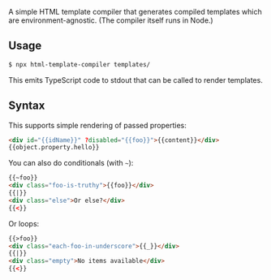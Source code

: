 A simple HTML template compiler that generates compiled templates which are environment-agnostic.
(The compiler itself runs in Node.)

## Usage

```bash
$ npx html-template-compiler templates/
```

This emits TypeScript code to stdout that can be called to render templates.

## Syntax

This supports simple rendering of passed properties:

```html
<div id="{{idName}}" ?disabled="{{foo}}">{{content}}</div>
{{object.property.hello}}
```

You can also do conditionals (with `~`):

```html
{{~foo}}
<div class="foo-is-truthy">{{foo}}</div>
{{|}}
<div class="else">Or else?</div>
{{<}}
```

Or loops:

```html
{{>foo}}
<div class="each-foo-in-underscore">{{_}}</div>
{{|}}
<div class="empty">No items available</div>
{{<}}
```
